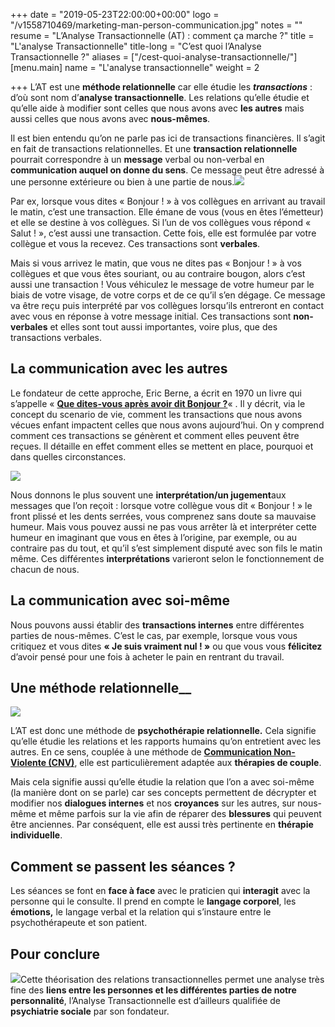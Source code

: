 +++
date = "2019-05-23T22:00:00+00:00"
logo = "/v1558710469/marketing-man-person-communication.jpg"
notes = ""
resume = "L’Analyse Transactionnelle (AT) : comment ça marche ?"
title = "L'analyse Transactionnelle"
title-long = "C’est quoi l’Analyse Transactionnelle ?"
aliases = ["/cest-quoi-analyse-transactionnelle/"]
[menu.main]
name = "L'analyse transactionnelle"
weight = 2

+++
L’AT est une **méthode relationnelle** car elle étudie les **_transactions_** : d’où sont nom d’**analyse transactionnelle**. Les relations qu’elle étudie et qu’elle aide à modifier sont celles que nous avons avec **les autres** mais aussi celles que nous avons avec **nous-mêmes**.

Il est bien entendu qu’on ne parle pas ici de transactions financières. Il s’agit en fait de transactions relationnelles. Et une **transaction relationnelle** pourrait correspondre à un **message** verbal ou non-verbal en **communication auquel on donne du sens**. Ce message peut être adressé à une personne extérieure ou bien à une partie de nous.![](http://ct-psy.com/wp-content/uploads/2017/08/marketing-man-person-communication-300x200.jpg)

Par ex, lorsque vous dites « Bonjour ! » à vos collègues en arrivant au travail le matin, c’est une transaction. Elle émane de vous (vous en êtes l’émetteur) et elle se destine à vos collègues. Si l’un de vos collègues vous répond « Salut ! », c’est aussi une transaction. Cette fois, elle est formulée par votre collègue et vous la recevez. Ces transactions sont **verbales**.

Mais si vous arrivez le matin, que vous ne dites pas « Bonjour ! » à vos collègues et que vous êtes souriant, ou au contraire bougon, alors c’est aussi une transaction ! Vous véhiculez le message de votre humeur par le biais de votre visage, de votre corps et de ce qu’il s’en dégage. Ce message va être reçu puis interprété par vos collègues lorsqu’ils entreront en contact avec vous en réponse à votre message initial. Ces transactions sont **non-verbales** et elles sont tout aussi importantes, voire plus, que des transactions verbales.

## La communication avec les autres

Le fondateur de cette approche, Eric Berne, a écrit en 1970 un livre qui s’appelle « [**Que dites-vous après avoir dit Bonjour ?**](https://www.amazon.fr/Que-dites-vous-apr%C3%A8s-avoir-bonjour/dp/2710703610)« . Il y décrit, via le concept du scenario de vie, comment les transactions que nous avons vécues enfant impactent celles que nous avons aujourd’hui. On y comprend comment ces transactions se génèrent et comment elles peuvent être reçues. Il détaille en effet comment elles se mettent en place, pourquoi et dans quelles circonstances.

![](http://ct-psy.com/wp-content/uploads/2017/08/pair-707506_960_720-300x212.jpg)

Nous donnons le plus souvent une **interprétation/un jugement**aux messages que l’on reçoit : lorsque votre collègue vous dit « Bonjour ! » le front plissé et les dents serrées, vous comprenez sans doute sa mauvaise humeur. Mais vous pouvez aussi ne pas vous arrêter là et interpréter cette humeur en imaginant que vous en êtes à l’origine, par exemple, ou au contraire pas du tout, et qu’il s’est simplement disputé avec son fils le matin même. Ces différentes **interprétations** varieront selon le fonctionnement de chacun de nous.

## La communication avec soi-même

Nous pouvons aussi établir des **transactions internes** entre différentes parties de nous-mêmes. C’est le cas, par exemple, lorsque vous vous critiquez et vous dites **« Je suis vraiment nul ! »** ou que vous vous **félicitez** d’avoir pensé pour une fois à acheter le pain en rentrant du travail.

## Une méthode relationnelle__

_![](http://ct-psy.com/wp-content/uploads/2017/08/pexels-photo-206511-300x200.jpeg)_

L’AT est donc une méthode de **psychothérapie relationnelle.** Cela signifie qu’elle étudie les relations et les rapports humains qu’on entretient avec les autres. En ce sens, couplée à une méthode de [**Communication Non-Violente (CNV)**](https://fr.wikipedia.org/wiki/Communication_non-violente), elle est particulièrement adaptée aux **thérapies de couple**.

Mais cela signifie aussi qu’elle étudie la relation que l’on a avec soi-même (la manière dont on se parle) car ses concepts permettent de décrypter et modifier nos **dialogues internes** et nos **croyances** sur les autres, sur nous-même et même parfois sur la vie afin de réparer des **blessures** qui peuvent être anciennes. Par conséquent, elle est aussi très pertinente en **thérapie individuelle**.

## Comment se passent les séances ?

Les séances se font en **face à face** avec le praticien qui **interagit** avec la personne qui le consulte. Il prend en compte le **langage corporel**, les **émotions,** le langage verbal et la relation qui s’instaure entre le psychothérapeute et son patient.

## Pour conclure

![](http://ct-psy.com/wp-content/uploads/2017/08/africa-1854308_960_720-300x200.jpg)Cette théorisation des relations transactionnelles permet une analyse très fine des **liens entre les personnes et les différentes parties de notre personnalité**, l’Analyse Transactionnelle est d’ailleurs qualifiée de **psychiatrie sociale** par son fondateur.